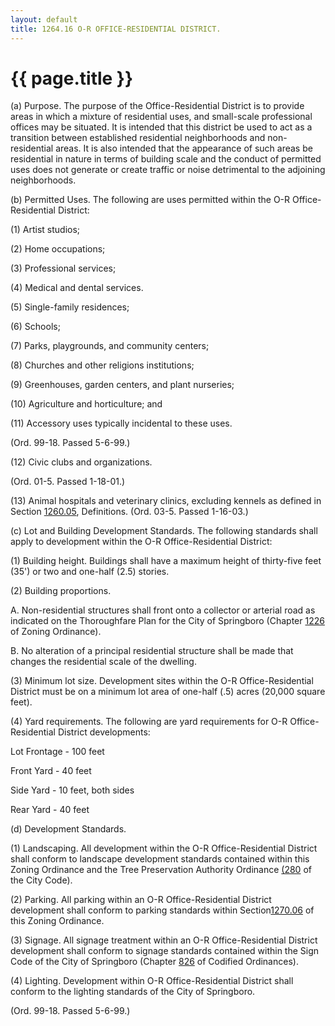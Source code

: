 ```yaml
---
layout: default 
title: 1264.16 O-R OFFICE-RESIDENTIAL DISTRICT.
---
```


{{ page.title }}
================

​(a) Purpose. The purpose of the Office-Residential District is to
provide areas in which a mixture of residential uses, and small-scale
professional offices may be situated. It is intended that this district
be used to act as a transition between established residential
neighborhoods and non-residential areas. It is also intended that the
appearance of such areas be residential in nature in terms of building
scale and the conduct of permitted uses does not generate or create
traffic or noise detrimental to the adjoining neighborhoods.

​(b) Permitted Uses. The following are uses permitted within the O-R
Office- Residential District:

​(1) Artist studios;

​(2) Home occupations;

​(3) Professional services;

​(4) Medical and dental services.

​(5) Single-family residences;

​(6) Schools;

​(7) Parks, playgrounds, and community centers;

​(8) Churches and other religions institutions;

​(9) Greenhouses, garden centers, and plant nurseries;

​(10) Agriculture and horticulture; and

​(11) Accessory uses typically incidental to these uses.

(Ord. 99-18. Passed 5-6-99.)

​(12) Civic clubs and organizations.

(Ord. 01-5. Passed 1-18-01.)

​(13) Animal hospitals and veterinary clinics, excluding kennels as
defined in Section [1260.05](4c942bd2.html), Definitions. (Ord. 03-5.
Passed 1-16-03.)

​(c) Lot and Building Development Standards. The following standards
shall apply to development within the O-R Office-Residential District:

​(1) Building height. Buildings shall have a maximum height of
thirty-five feet (35') or two and one-half (2.5) stories.

​(2) Building proportions.

A. Non-residential structures shall front onto a collector or arterial
road as indicated on the Thoroughfare Plan for the City of Springboro
(Chapter [1226](477ad6ae.html) of Zoning Ordinance).

B. No alteration of a principal residential structure shall be made that
changes the residential scale of the dwelling.

​(3) Minimum lot size. Development sites within the O-R
Office-Residential District must be on a minimum lot area of one-half
(.5) acres (20,000 square feet).

​(4) Yard requirements. The following are yard requirements for O-R
Office-Residential District developments:

Lot Frontage - 100 feet

Front Yard - 40 feet

Side Yard - 10 feet, both sides

Rear Yard - 40 feet

​(d) Development Standards.

​(1) Landscaping. All development within the O-R Office-Residential
District shall conform to landscape development standards contained
within this Zoning Ordinance and the Tree Preservation Authority
Ordinance [(280](190dab57.html) of the City Code).

​(2) Parking. All parking within an O-R Office-Residential District
development shall conform to parking standards within
Section[1270.06](50e9959d.html) of this Zoning Ordinance.

​(3) Signage. All signage treatment within an O-R Office-Residential
District development shall conform to signage standards contained within
the Sign Code of the City of Springboro (Chapter [826](39f755a4.html) of
Codified Ordinances).

​(4) Lighting. Development within O-R Office-Residential District shall
conform to the lighting standards of the City of Springboro.

(Ord. 99-18. Passed 5-6-99.)
